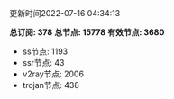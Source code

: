 更新时间2022-07-16 04:34:13

**总订阅: 378**
**总节点: 15778**
**有效节点: 3680**
- ss节点: 1193
- ssr节点: 43
- v2ray节点: 2006
- trojan节点: 438
